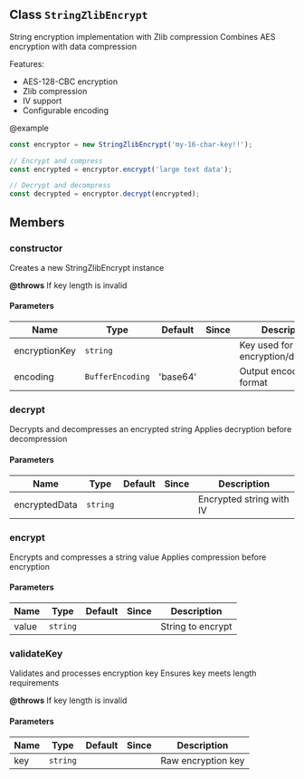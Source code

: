 ## Class `StringZlibEncrypt`
String encryption implementation with Zlib compression
Combines AES encryption with data compression

Features:
- AES-128-CBC encryption
- Zlib compression
- IV support
- Configurable encoding

@example
```typescript
const encryptor = new StringZlibEncrypt('my-16-char-key!!');

// Encrypt and compress
const encrypted = encryptor.encrypt('large text data');

// Decrypt and decompress
const decrypted = encryptor.decrypt(encrypted);
```

## Members

### constructor
Creates a new StringZlibEncrypt instance

**@throws**
If key length is invalid


#### Parameters
| Name | Type | Default | Since | Description |
|------|------|---------|-------|------------|
|  encryptionKey  | `string` |  |  | Key used for encryption/decryption  |
|  encoding  | `BufferEncoding` | 'base64' |  | Output encoding format  |


### decrypt
Decrypts and decompresses an encrypted string
Applies decryption before decompression


#### Parameters
| Name | Type | Default | Since | Description |
|------|------|---------|-------|------------|
|  encryptedData  | `string` |  |  | Encrypted string with IV  |


### encrypt
Encrypts and compresses a string value
Applies compression before encryption


#### Parameters
| Name | Type | Default | Since | Description |
|------|------|---------|-------|------------|
|  value  | `string` |  |  | String to encrypt  |


### validateKey
Validates and processes encryption key
Ensures key meets length requirements

**@throws**
If key length is invalid


#### Parameters
| Name | Type | Default | Since | Description |
|------|------|---------|-------|------------|
|  key  | `string` |  |  | Raw encryption key  |

